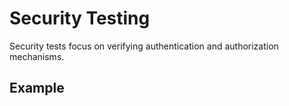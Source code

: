 # Security Testing

Security tests focus on verifying authentication and authorization mechanisms.

## Example